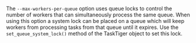 The `--max-workers-per-queue` option uses queue locks to control the
number of workers that can simultaneously process the same queue. When
using this option a system lock can be placed on a queue which will keep
workers from processing tasks from that queue until it expires. Use the
`set_queue_system_lock()` method of the TaskTiger object to set this
lock.

